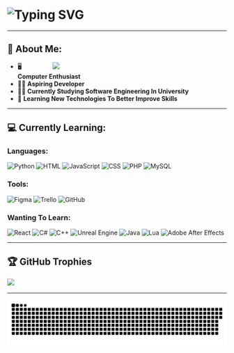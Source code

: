 <div align="text-align: center;">
  <h1>
    <img src="https://readme-typing-svg.herokuapp.com?font=Fira+Code&size=28&duration=4000&pause=1000&color=00A3F7FF&width=435&lines=Hello,+My+Name+Is+Leo!" alt="Typing SVG" />
  </h1>
</div>
<hr>

## 👋 About Me:
<img align="right" width="400" src = "https://nirzak-streak-stats.vercel.app/?user=Leoelo4&theme=github_dark_dimmed&hide_border=false">

- 🖥️ **Computer Enthusiast**
- 👨‍💻 **Aspiring Developer**
- 🧑‍🎓 **Currently Studying Software Engineering In University**
- 📖 **Learning New Technologies To Better Improve Skills**
<hr>

## 💻 Currently Learning:
### **Languages:**
![Python](https://img.shields.io/badge/python-3670A0?style=for-the-badge&logo=python&logoColor=ffdd54) ![HTML](https://img.shields.io/badge/html5-%23E34F26.svg?style=for-the-badge&logo=html5&logoColor=white) ![JavaScript](https://img.shields.io/badge/javascript-%23323330.svg?style=for-the-badge&logo=javascript&logoColor=%23F7DF1E) ![CSS](https://img.shields.io/badge/css3-%231572B6.svg?style=for-the-badge&logo=css3&logoColor=white) ![PHP](https://img.shields.io/badge/php-%23777BB4.svg?style=for-the-badge&logo=php&logoColor=white) ![MySQL](https://img.shields.io/badge/mysql-4479A1.svg?style=for-the-badge&logo=mysql&logoColor=white) 

### **Tools:**
![Figma](https://img.shields.io/badge/figma-%23F24E1E.svg?style=for-the-badge&logo=figma&logoColor=white) ![Trello](https://img.shields.io/badge/Trello-%23026AA7.svg?style=for-the-badge&logo=Trello&logoColor=white) ![GitHub](https://img.shields.io/badge/github-%23121011.svg?style=for-the-badge&logo=github&logoColor=white)

### **Wanting To Learn:**
![React](https://img.shields.io/badge/react-%2320232a.svg?style=for-the-badge&logo=react&logoColor=%2361DAFB) ![C#](https://img.shields.io/badge/c%23-%23239120.svg?style=for-the-badge&logo=csharp&logoColor=white) ![C++](https://img.shields.io/badge/c++-%2300599C.svg?style=for-the-badge&logo=c%2B%2B&logoColor=white) ![Unreal Engine](https://img.shields.io/badge/unrealengine-%23313131.svg?style=for-the-badge&logo=unrealengine&logoColor=white) ![Java](https://img.shields.io/badge/java-%23ED8B00.svg?style=for-the-badge&logo=openjdk&logoColor=white) ![Lua](https://img.shields.io/badge/lua-%232C2D72.svg?style=for-the-badge&logo=lua&logoColor=white) ![Adobe After Effects](https://img.shields.io/badge/Adobe%20After%20Effects-9999FF.svg?style=for-the-badge&logo=Adobe%20After%20Effects&logoColor=white)
<hr>

## 🏆 GitHub Trophies
![](https://github-profile-trophy.vercel.app/?username=Leoelo4&theme=radical&no-frame=true&no-bg=true&margin-w=4)
<hr>

<picture>
  <source media="(prefers-color-scheme: dark)" srcset="https://raw.githubusercontent.com/Leoelo4/Leoelo4/output/github-snake-dark.svg" />
  <source media="(prefers-color-scheme: light)" srcset="https://raw.githubusercontent.com/Leoelo4/Leoelo4/output/github-snake.svg" />
  <img alt="github-snake" src="https://raw.githubusercontent.com/Leoelo4/Leoelo4/output/github-snake.svg" />
</picture>

<!-- 
- 🔭 I’m currently working on ...
- 🌱 I’m currently learning ...
- 👯 I’m looking to collaborate on ...
- 🤔 I’m looking for help with ...
- 💬 Ask me about ...
- 📫 How to reach me: ...
- 😄 Pronouns: ...
- ⚡ Fun fact: ...
-->
